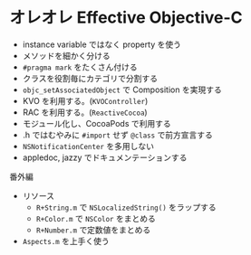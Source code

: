 オレオレ Effective Objective-C
===

- instance variable ではなく property を使う
- メソッドを細かく分ける
- `#pragma mark` をたくさん付ける
- クラスを役割毎にカテゴリで分割する
- `objc_setAssociatedObject` で Composition を実現する
- KVO を利用する。(`KVOController`)
- RAC を利用する。(`ReactiveCocoa`)
- モジュール化し、CocoaPods で利用する
- .h ではむやみに `#import` せず `@class` で前方宣言する
- `NSNotificationCenter` を多用しない
- appledoc, jazzy でドキュメンテーションする

番外編

- リソース
  - `R+String.m` で `NSLocalizedString()` をラップする
  - `R+Color.m` で `NSColor` をまとめる
  - `R+Number.m` で定数値をまとめる
- `Aspects.m` を上手く使う
